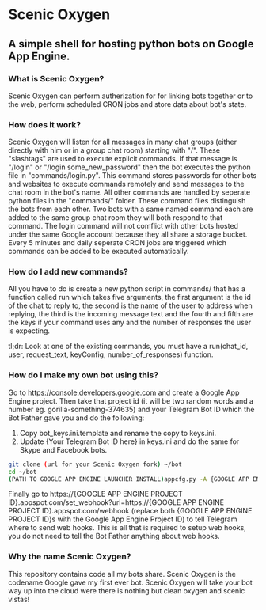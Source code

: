# Scenic Oxygen
## A simple shell for hosting python bots on Google App Engine.

### What is Scenic Oxygen?
Scenic Oxygen can perform autherization for for linking bots together or to the web, perform scheduled CRON jobs and store data about bot's state.

### How does it work?
Scenic Oxygen will listen for all messages in many chat groups (either directly with him or in a group chat room) starting with "/". These "slashtags" are used to execute explicit commands. If that message is "/login" or "/login some_new_password" then the bot executes the python file in "commands/login.py". This command stores passwords for other bots and websites to execute commands remotely and send messages to the chat room in the bot's name. All other commands are handled by seperate python files in the "commands/" folder. These command files distinguish the bots from each other. Two bots with a same named command each are added to the same group chat room they will both respond to that command. The login command will not comflict with other bots hosted under the same Google account because they all share a storage bucket. Every 5 minutes and daily seperate CRON jobs are triggered which commands can be added to be executed automatically.

### How do I add new commands?
All you have to do is create a new python script in commands/ that has a function called run which takes five arguments, the first argument is the id of the chat to reply to, the second is the name of the user to address when replying, the third is the incoming message text and the fourth and fifth are the keys if your command uses any and the number of responses the user is expecting.

tl;dr: Look at one of the existing commands, you must have a run(chat_id, user, request_text, keyConfig, number_of_responses) function.

### How do I make my own bot using this?
Go to https://console.developers.google.com and create a Google App Engine project. Then take that project id (it will be two random words and a number eg. gorilla-something-374635) and your Telegram Bot ID which the Bot Father gave you and do the following:

1. Copy bot_keys.ini.template and rename the copy to keys.ini.
2. Update {Your Telegram Bot ID here} in keys.ini and do the same for Skype and Facebook bots.

```bash
git clone (url for your Scenic Oxygen fork) ~/bot
cd ~/bot
(PATH TO GOOGLE APP ENGINE LAUNCHER INSTALL)appcfg.py -A {GOOGLE APP ENGINE PROJECT ID} update .
```

Finally go to https://{GOOGLE APP ENGINE PROJECT ID}.appspot.com/set_webhook?url=https://{GOOGLE APP ENGINE PROJECT ID}.appspot.com/webhook (replace both {GOOGLE APP ENGINE PROJECT ID}s with the Google App Engine Project ID) to tell Telegram where to send web hooks. This is all that is required to setup web hooks, you do not need to tell the Bot Father anything about web hooks.

### Why the name Scenic Oxygen?
This repository contains code all my bots share. Scenic Oxygen is the codename Google gave my first ever bot. Scenic Oxygen will take your bot way up into the cloud were there is nothing but clean oxygen and scenic vistas!
